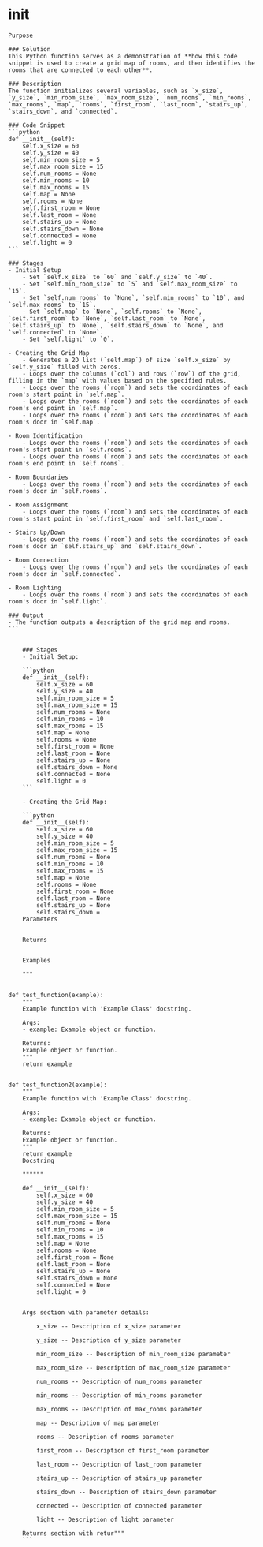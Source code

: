 # __init__

    Purpose

    ### Solution
    This Python function serves as a demonstration of **how this code snippet is used to create a grid map of rooms, and then identifies the rooms that are connected to each other**.

    ### Description
    The function initializes several variables, such as `x_size`, `y_size`, `min_room_size`, `max_room_size`, `num_rooms`, `min_rooms`, `max_rooms`, `map`, `rooms`, `first_room`, `last_room`, `stairs_up`, `stairs_down`, and `connected`.

    ### Code Snippet
    ```python
    def __init__(self):
        self.x_size = 60
        self.y_size = 40
        self.min_room_size = 5
        self.max_room_size = 15
        self.num_rooms = None
        self.min_rooms = 10
        self.max_rooms = 15
        self.map = None
        self.rooms = None
        self.first_room = None
        self.last_room = None
        self.stairs_up = None
        self.stairs_down = None
        self.connected = None
        self.light = 0
    ```

    ### Stages
    - Initial Setup
        - Set `self.x_size` to `60` and `self.y_size` to `40`.
        - Set `self.min_room_size` to `5` and `self.max_room_size` to `15`.
        - Set `self.num_rooms` to `None`, `self.min_rooms` to `10`, and `self.max_rooms` to `15`.
        - Set `self.map` to `None`, `self.rooms` to `None`, `self.first_room` to `None`, `self.last_room` to `None`, `self.stairs_up` to `None`, `self.stairs_down` to `None`, and `self.connected` to `None`.
        - Set `self.light` to `0`.

    - Creating the Grid Map
        - Generates a 2D list (`self.map`) of size `self.x_size` by `self.y_size` filled with zeros.
        - Loops over the columns (`col`) and rows (`row`) of the grid, filling in the `map` with values based on the specified rules.
        - Loops over the rooms (`room`) and sets the coordinates of each room's start point in `self.map`.
        - Loops over the rooms (`room`) and sets the coordinates of each room's end point in `self.map`.
        - Loops over the rooms (`room`) and sets the coordinates of each room's door in `self.map`.

    - Room Identification
        - Loops over the rooms (`room`) and sets the coordinates of each room's start point in `self.rooms`.
        - Loops over the rooms (`room`) and sets the coordinates of each room's end point in `self.rooms`.

    - Room Boundaries
        - Loops over the rooms (`room`) and sets the coordinates of each room's door in `self.rooms`.

    - Room Assignment
        - Loops over the rooms (`room`) and sets the coordinates of each room's start point in `self.first_room` and `self.last_room`.

    - Stairs Up/Down
        - Loops over the rooms (`room`) and sets the coordinates of each room's door in `self.stairs_up` and `self.stairs_down`.

    - Room Connection
        - Loops over the rooms (`room`) and sets the coordinates of each room's door in `self.connected`.

    - Room Lighting
        - Loops over the rooms (`room`) and sets the coordinates of each room's door in `self.light`.

    ### Output
    - The function outputs a description of the grid map and rooms.
    ```
```

    ### Stages
    - Initial Setup:

    ```python
    def __init__(self):
        self.x_size = 60
        self.y_size = 40
        self.min_room_size = 5
        self.max_room_size = 15
        self.num_rooms = None
        self.min_rooms = 10
        self.max_rooms = 15
        self.map = None
        self.rooms = None
        self.first_room = None
        self.last_room = None
        self.stairs_up = None
        self.stairs_down = None
        self.connected = None
        self.light = 0
    ```

    - Creating the Grid Map:

    ```python
    def __init__(self):
        self.x_size = 60
        self.y_size = 40
        self.min_room_size = 5
        self.max_room_size = 15
        self.num_rooms = None
        self.min_rooms = 10
        self.max_rooms = 15
        self.map = None
        self.rooms = None
        self.first_room = None
        self.last_room = None
        self.stairs_up = None
        self.stairs_down =
    Parameters

    
    Returns

    
    Examples

    """


def test_function(example):
    """
    Example function with 'Example Class' docstring.

    Args:
    - example: Example object or function.

    Returns:
    Example object or function.
    """
    return example


def test_function2(example):
    """
    Example function with 'Example Class' docstring.

    Args:
    - example: Example object or function.

    Returns:
    Example object or function.
    """
    return example
    Docstring

    """"""

    def __init__(self):
        self.x_size = 60
        self.y_size = 40
        self.min_room_size = 5
        self.max_room_size = 15
        self.num_rooms = None
        self.min_rooms = 10
        self.max_rooms = 15
        self.map = None
        self.rooms = None
        self.first_room = None
        self.last_room = None
        self.stairs_up = None
        self.stairs_down = None
        self.connected = None
        self.light = 0


    Args section with parameter details:

        x_size -- Description of x_size parameter

        y_size -- Description of y_size parameter

        min_room_size -- Description of min_room_size parameter

        max_room_size -- Description of max_room_size parameter

        num_rooms -- Description of num_rooms parameter

        min_rooms -- Description of min_rooms parameter

        max_rooms -- Description of max_rooms parameter

        map -- Description of map parameter

        rooms -- Description of rooms parameter

        first_room -- Description of first_room parameter

        last_room -- Description of last_room parameter

        stairs_up -- Description of stairs_up parameter

        stairs_down -- Description of stairs_down parameter

        connected -- Description of connected parameter

        light -- Description of light parameter

    Returns section with retur"""
    ```